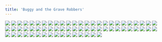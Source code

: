 ```yaml
---
title: 'Buggy and the Grave Robbers'
---
```


![](/images/modern-fried-snake/part-11/modern801-chapter8cover.jpg)
![](/images/modern-fried-snake/part-11/modern802.jpg)
![](/images/modern-fried-snake/part-11/modern803.jpg)
![](/images/modern-fried-snake/part-11/modern804.jpg)
![](/images/modern-fried-snake/part-11/modern805.jpg)
![](/images/modern-fried-snake/part-11/modern806.jpg)
![](/images/modern-fried-snake/part-11/modern807.jpg)
![](/images/modern-fried-snake/part-11/modern808.jpg)
![](/images/modern-fried-snake/part-11/modern809.jpg)
![](/images/modern-fried-snake/part-11/modern810.jpg)
![](/images/modern-fried-snake/part-11/modern811.jpg)
![](/images/modern-fried-snake/part-11/modern812.jpg)
![](/images/modern-fried-snake/part-11/modern813.jpg)
![](/images/modern-fried-snake/part-11/modern814.jpg)
![](/images/modern-fried-snake/part-11/modern815.jpg)
![](/images/modern-fried-snake/part-11/modern816.jpg)
![](/images/modern-fried-snake/part-11/modern817.jpg)
![](/images/modern-fried-snake/part-11/modern818.jpg)
![](/images/modern-fried-snake/part-11/modern819.jpg)
![](/images/modern-fried-snake/part-11/modern820.jpg)
![](/images/modern-fried-snake/part-11/modern821.jpg)
![](/images/modern-fried-snake/part-11/modern822.jpg)
![](/images/modern-fried-snake/part-11/modern823.jpg)
![](/images/modern-fried-snake/part-11/modern824.jpg)
![](/images/modern-fried-snake/part-11/modern825.jpg)
![](/images/modern-fried-snake/part-11/modern826.jpg)
![](/images/modern-fried-snake/part-11/modern827.jpg)
![](/images/modern-fried-snake/part-11/modern828.jpg)
![](/images/modern-fried-snake/part-11/modern829.jpg)
![](/images/modern-fried-snake/part-11/modern830.jpg)
![](/images/modern-fried-snake/part-11/modern831.jpg)
![](/images/modern-fried-snake/part-11/modern832.jpg)
![](/images/modern-fried-snake/part-11/modern833.jpg)
![](/images/modern-fried-snake/part-11/modern834.jpg)
![](/images/modern-fried-snake/part-11/modern835.jpg)
![](/images/modern-fried-snake/part-11/modern836.jpg)
![](/images/modern-fried-snake/part-11/modern837.jpg)
![](/images/modern-fried-snake/part-11/modern838.jpg)
![](/images/modern-fried-snake/part-11/modern839.jpg)
![](/images/modern-fried-snake/part-11/modern840.jpg)
![](/images/modern-fried-snake/part-11/modern841.jpg)
![](/images/modern-fried-snake/part-11/modern842.jpg)
![](/images/modern-fried-snake/part-11/modern843.jpg)
![](/images/modern-fried-snake/part-11/modern844.jpg)
![](/images/modern-fried-snake/part-11/modern845.jpg)
![](/images/modern-fried-snake/part-11/modern846.jpg)
![](/images/modern-fried-snake/part-11/modern847.jpg)
![](/images/modern-fried-snake/part-11/modern848.jpg)
![](/images/modern-fried-snake/part-11/modern849.jpg)
![](/images/modern-fried-snake/part-11/modern850.jpg)
![](/images/modern-fried-snake/part-11/modern851.jpg)
![](/images/modern-fried-snake/part-11/modern852.jpg)
![](/images/modern-fried-snake/part-11/modern853.jpg)
![](/images/modern-fried-snake/part-11/modern854.jpg)
![](/images/modern-fried-snake/part-11/modern855.jpg)
![](/images/modern-fried-snake/part-11/modern856.jpg)
![](/images/modern-fried-snake/part-11/modern857.jpg)
![](/images/modern-fried-snake/part-11/modern858.jpg)
![](/images/modern-fried-snake/part-11/modern859.jpg)
![](/images/modern-fried-snake/part-11/modern860.jpg)
![](/images/modern-fried-snake/part-11/modern861.jpg)
![](/images/modern-fried-snake/part-11/modern862.jpg)
![](/images/modern-fried-snake/part-11/modern863.jpg)
![](/images/modern-fried-snake/part-11/modern864.jpg)
![](/images/modern-fried-snake/part-11/modern865.jpg)
![](/images/modern-fried-snake/part-11/modern866.jpg)